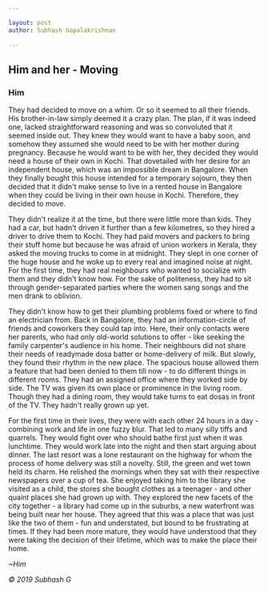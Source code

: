 ```yaml
---

layout: post
author: Subhash Gopalakrishnan

---
```


## Him and her - Moving

### Him

They had decided to move on a whim. Or so it seemed to all their friends. His brother-in-law simply deemed it a crazy plan. The plan, if it was indeed one, lacked straightforward reasoning and was so convoluted that it seemed inside out. They knew they would want to have a baby soon, and somehow they assumed she would need to be with her mother during pregnancy. Because he would want to be with her, they decided they would need a house of their own in Kochi. That dovetailed with her desire for an independent house, which was an impossible dream in Bangalore. When they finally bought this house intended for a temporary sojourn, they then decided that it didn't make sense to live in a rented house in Bangalore when they could be living in their own house in Kochi. Therefore, they decided to move.

They didn't realize it at the time, but there were little more than kids. They had a car, but hadn't driven it further than a few kilometres, so they hired a driver to drive them to Kochi. They had paid movers and packers to bring their stuff home but because he was afraid of union workers in Kerala, they asked the moving trucks to come in at midnight. They slept in one corner of the huge house and he woke up to every real and imagined noise at night. For the first time, they had real neighbours who wanted to socialize with them and they didn't know how. For the sake of politeness, they had to sit through gender-separated parties where the women sang songs and the men drank to oblivion. 

They didn't know how to get their plumbing problems fixed or where to find an electrician from. Back in Bangalore, they had an information-circle of friends and coworkers they could tap into. Here, their only contacts were her parents, who had only old-world solutions to offer - like seeking the family carpenter's audience in his home. Their neighbours did not share their needs of readymade dosa batter or home-delivery of milk. But slowly, they found their rhythm in the new place. The spacious house allowed them a feature that had been denied to them till now - to do different things in different rooms. They had an assigned office where they worked side by side. The TV was given its own place or prominence in the living room. Though they had a dining room, they would take turns to eat dosas in front of the TV. They hadn't really grown up yet.

For the first time in their lives, they were with each other 24 hours in a day - combining work and life in one fuzzy blur. That led to many silly tiffs and quarrels. They would fight over who should bathe first just when it was lunchtime. They would work late into the night and then start arguing about dinner. The last resort was a lone restaurant on the highway for whom the process of home delivery was still a novelty. Still, the green and wet town held its charm. He relished the mornings when they sat with their respective newspapers over a cup of tea. She enjoyed taking him to the library she visited as a child, the stores she bought clothes as a teenager - and other quaint places she had grown up with. They explored the new facets of the city together - a library had come up in the suburbs, a new waterfront was being built near her house. They agreed that this was a place that was just like the two of them - fun and understated, but bound to be frustrating at times. If they had been more mature, they would have understood that they were taking the decision of their lifetime, which was to make the place their home.

_~Him_

_© 2019 Subhash G_